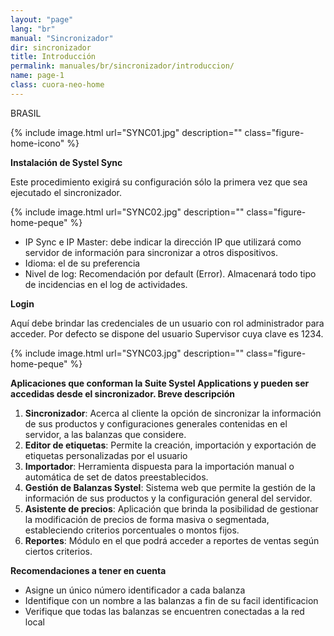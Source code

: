 ```yaml
---
layout: "page"
lang: "br"
manual: "Sincronizador"
dir: sincronizador
title: Introducción
permalink: manuales/br/sincronizador/introduccion/
name: page-1
class: cuora-neo-home
---
```


BRASIL

{% include image.html url="SYNC01.jpg" description="" class="figure-home-icono" %}

**Instalación de Systel Sync**

Este procedimiento exigirá su configuración sólo la primera vez que sea ejecutado el sincronizador. 

{% include image.html url="SYNC02.jpg" description="" class="figure-home-peque" %}

- IP Sync e IP Master: debe indicar la dirección IP que utilizará como servidor de información para sincronizar a otros dispositivos.
- Idioma: el de su preferencia
- Nivel de log: Recomendación por default (Error). Almacenará todo tipo de incidencias en el log de actividades.


**Login**

Aquí debe brindar las credenciales de un usuario con rol administrador para acceder. Por defecto se dispone del usuario Supervisor cuya clave es 1234.


{% include image.html url="SYNC03.jpg" description="" class="figure-home-peque" %}


**Aplicaciones que conforman la Suite Systel Applications y pueden ser accedidas desde el sincronizador. Breve descripción**

1.	**Sincronizador**: Acerca al cliente la opción de sincronizar la información de sus productos y configuraciones generales contenidas en el servidor, a las balanzas que considere.
2.	**Editor de etiquetas**: Permite la creación, importación y exportación de etiquetas personalizadas por el usuario
3.	**Importador**: Herramienta dispuesta para la importación manual o automática de set de datos preestablecidos.
4.	**Gestión de Balanzas Systel**: Sistema web que permite la gestión de la información de sus productos y la configuración general del servidor.
5.	**Asistente de precios**: Aplicación que brinda la posibilidad de gestionar la modificación de precios de forma masiva o segmentada, estableciendo criterios porcentuales o montos fijos.
6.	**Reportes**: Módulo en el que podrá acceder a reportes de ventas según ciertos criterios.


**Recomendaciones a tener en cuenta**

- Asigne un único número identificador a cada balanza 
- Identifique con un nombre a las balanzas a fin de su facil identificacion
- Verifique que todas las balanzas se encuentren conectadas a la red local


